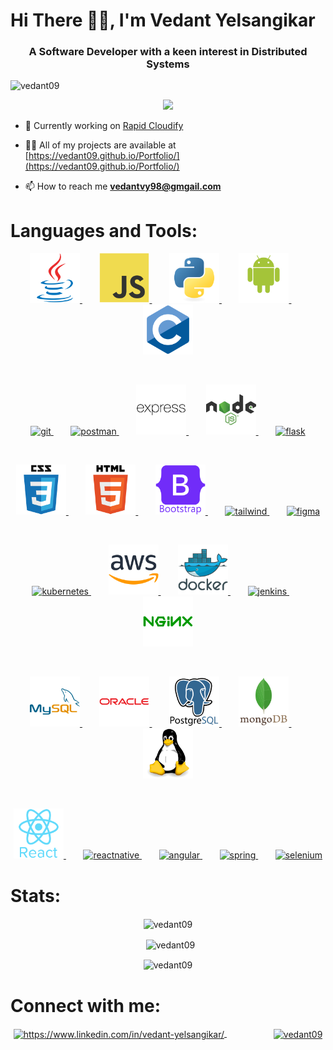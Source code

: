 # Hi There 👋🏻, I'm Vedant Yelsangikar
<h3 align="center">A Software Developer with a keen interest in Distributed Systems</h3>

<p align="left"> <img src="https://komarev.com/ghpvc/?username=vedant09&label=Views&color=2231a0&style=flat" alt="vedant09" /> </p>

<div align="center">
    <img height="150px" src="https://github-profile-trophy.vercel.app/?username=vedant09&&title=MultiLanguage,Repositories,Commits&column=3&margin-w=30&margin-h=15"/>
</div>

- 🔭 Currently working on [Rapid Cloudify](http://rapidcloudify.com/)

- 👨‍💻 All of my projects are available at [https://vedant09.github.io/Portfolio/](https://vedant09.github.io/Portfolio/)

- 📫 How to reach me **vedantvy98@gmgail.com**



# Languages and Tools:
  <div align="center">
  <p align="center">
      <a href="https://www.java.com" target="_blank" rel="noreferrer">
          <img src="https://raw.githubusercontent.com/devicons/devicon/master/icons/java/java-original.svg" alt="java" width="80" height="80"/>
     </a>
    &nbsp;&nbsp;&nbsp;&nbsp;&nbsp;&nbsp;
     <a href="https://developer.mozilla.org/en-US/docs/Web/JavaScript" target="_blank" rel="noreferrer">
      <img src="https://raw.githubusercontent.com/devicons/devicon/master/icons/javascript/javascript-original.svg" alt="javascript" width="80" height="80"/>
    </a>
    &nbsp;&nbsp;&nbsp;&nbsp;&nbsp;&nbsp;
    <a href="https://www.python.org" target="_blank" rel="noreferrer">
      <img src="https://raw.githubusercontent.com/devicons/devicon/master/icons/python/python-original.svg" alt="python" width="80" height="80"/>
    </a>
    &nbsp;&nbsp;&nbsp;&nbsp;&nbsp;&nbsp;
    <a href="https://developer.android.com" target="_blank" rel="noreferrer">
      <img src="https://raw.githubusercontent.com/devicons/devicon/master/icons/android/android-original-wordmark.svg" alt="android" width="80" height="80"/>
    </a>
    &nbsp;&nbsp;&nbsp;&nbsp;&nbsp;&nbsp;
    <a href="https://www.cprogramming.com/" target="_blank" rel="noreferrer">
      <img src="https://raw.githubusercontent.com/devicons/devicon/master/icons/c/c-original.svg" alt="c" width="80" height="80"/>
    </a>
  </p>
    &nbsp;&nbsp;&nbsp;&nbsp;&nbsp;&nbsp;
   <p align="center"> 
     <a href="https://git-scm.com/" target="_blank" rel="noreferrer">
      <img src="https://www.vectorlogo.zone/logos/git-scm/git-scm-icon.svg" alt="git" width="80" height="80"/>
    </a>
    &nbsp;&nbsp;&nbsp;&nbsp;&nbsp;&nbsp;
    <a href="https://postman.com" target="_blank" rel="noreferrer">
      <img src="https://www.vectorlogo.zone/logos/getpostman/getpostman-icon.svg" alt="postman" width="80" height="80"/>
    </a>
    &nbsp;&nbsp;&nbsp;&nbsp;&nbsp;&nbsp;
    <a href="https://expressjs.com" target="_blank" rel="noreferrer">
      <img src="https://raw.githubusercontent.com/devicons/devicon/master/icons/express/express-original-wordmark.svg" alt="express" width="80" height="80"/>
    </a>
    &nbsp;&nbsp;&nbsp;&nbsp;&nbsp;&nbsp;
    <a href="https://nodejs.org" target="_blank" rel="noreferrer">
      <img src="https://raw.githubusercontent.com/devicons/devicon/master/icons/nodejs/nodejs-original-wordmark.svg" alt="nodejs" width="80" height="80"/>
    </a>
    &nbsp;&nbsp;&nbsp;&nbsp;&nbsp;&nbsp;
    <a href="https://flask.palletsprojects.com/" target="_blank" rel="noreferrer">
      <img src="https://www.vectorlogo.zone/logos/pocoo_flask/pocoo_flask-icon.svg" alt="flask" width="80" height="80"/>
    </a>
   </p>
    &nbsp;&nbsp;&nbsp;&nbsp;&nbsp;&nbsp;
    <p align="center">
    <a href="https://www.w3schools.com/css/" target="_blank" rel="noreferrer">
      <img src="https://raw.githubusercontent.com/devicons/devicon/master/icons/css3/css3-original-wordmark.svg" alt="css3" width="80" height="80"/>
    </a>
    &nbsp;&nbsp;&nbsp;&nbsp;&nbsp;&nbsp;
    <a href="https://www.w3.org/html/" target="_blank" rel="noreferrer">
      <img src="https://raw.githubusercontent.com/devicons/devicon/master/icons/html5/html5-original-wordmark.svg" alt="html5" width="80" height="80"/>
    </a>
    &nbsp;&nbsp;&nbsp;&nbsp;&nbsp;&nbsp;
    <a href="https://getbootstrap.com" target="_blank" rel="noreferrer">
      <img src="https://raw.githubusercontent.com/devicons/devicon/master/icons/bootstrap/bootstrap-plain-wordmark.svg" alt="bootstrap" width="80" height="80"/>
    </a>
    &nbsp;&nbsp;&nbsp;&nbsp;&nbsp;&nbsp;
    <a href="https://tailwindcss.com/" target="_blank" rel="noreferrer">
        <img src="https://www.vectorlogo.zone/logos/tailwindcss/tailwindcss-icon.svg" alt="tailwind" width="80" height="80"/>
    </a>
    &nbsp;&nbsp;&nbsp;&nbsp;&nbsp;&nbsp;
    <a href="https://www.figma.com/" target="_blank" rel="noreferrer">
      <img src="https://www.vectorlogo.zone/logos/figma/figma-icon.svg" alt="figma" width="80" height="80"/>
    </a>
    </p>
    &nbsp;&nbsp;&nbsp;&nbsp;&nbsp;&nbsp;
    <p align="center">
      <a href="https://kubernetes.io" target="_blank" rel="noreferrer">
      <img src="https://www.vectorlogo.zone/logos/kubernetes/kubernetes-icon.svg" alt="kubernetes" width="80" height="80"/>
    </a>
    &nbsp;&nbsp;&nbsp;&nbsp;&nbsp;&nbsp;
    <a href="https://aws.amazon.com" target="_blank" rel="noreferrer">
      <img src="https://raw.githubusercontent.com/devicons/devicon/master/icons/amazonwebservices/amazonwebservices-original-wordmark.svg" alt="aws" width="80" height="80"/>
    </a>
    &nbsp;&nbsp;&nbsp;&nbsp;&nbsp;&nbsp;
    <a href="https://www.docker.com/" target="_blank" rel="noreferrer">
      <img src="https://raw.githubusercontent.com/devicons/devicon/master/icons/docker/docker-original-wordmark.svg" alt="docker" width="80" height="80"/>
    </a>
    &nbsp;&nbsp;&nbsp;&nbsp;&nbsp;&nbsp;
    <a href="https://www.jenkins.io" target="_blank" rel="noreferrer">
      <img src="https://www.vectorlogo.zone/logos/jenkins/jenkins-icon.svg" alt="jenkins" width="80" height="80"/>
    </a>
    &nbsp;&nbsp;&nbsp;&nbsp;&nbsp;&nbsp;
    <a href="https://www.nginx.com" target="_blank" rel="noreferrer">
      <img src="https://raw.githubusercontent.com/devicons/devicon/master/icons/nginx/nginx-original.svg" alt="nginx" width="80" height="80"/>
    </a>
    </p>
    &nbsp;&nbsp;&nbsp;&nbsp;&nbsp;&nbsp;
    <p align="center">
      <a href="https://www.mysql.com/" target="_blank" rel="noreferrer">
      <img src="https://raw.githubusercontent.com/devicons/devicon/master/icons/mysql/mysql-original-wordmark.svg" alt="mysql" width="80" height="80"/>
    </a>
    &nbsp;&nbsp;&nbsp;&nbsp;&nbsp;&nbsp;
    <a href="https://www.oracle.com/" target="_blank" rel="noreferrer">
      <img src="https://raw.githubusercontent.com/devicons/devicon/master/icons/oracle/oracle-original.svg" alt="oracle" width="80" height="80"/>
    </a>
    &nbsp;&nbsp;&nbsp;&nbsp;&nbsp;&nbsp;
    <a href="https://www.postgresql.org" target="_blank" rel="noreferrer">
      <img src="https://raw.githubusercontent.com/devicons/devicon/master/icons/postgresql/postgresql-original-wordmark.svg" alt="postgresql" width="80" height="80"/>
    </a>
    &nbsp;&nbsp;&nbsp;&nbsp;&nbsp;&nbsp;
    <a href="https://www.mongodb.com/" target="_blank" rel="noreferrer">
      <img src="https://raw.githubusercontent.com/devicons/devicon/master/icons/mongodb/mongodb-original-wordmark.svg" alt="mongodb" width="80" height="80"/>
    </a>
    &nbsp;&nbsp;&nbsp;&nbsp;&nbsp;&nbsp;
    <a href="https://www.linux.org/" target="_blank" rel="noreferrer">
      <img src="https://raw.githubusercontent.com/devicons/devicon/master/icons/linux/linux-original.svg" alt="linux" width="80" height="80"/>
    </a>
    </p>
    &nbsp;&nbsp;&nbsp;&nbsp;&nbsp;&nbsp;
   <p align="center"> 
     <a href="https://reactjs.org/" target="_blank" rel="noreferrer">
      <img src="https://raw.githubusercontent.com/devicons/devicon/master/icons/react/react-original-wordmark.svg" alt="react" width="80" height="80"/>
    </a>
    &nbsp;&nbsp;&nbsp;&nbsp;&nbsp;&nbsp;
    <a href="https://reactnative.dev/" target="_blank" rel="noreferrer">
      <img src="https://reactnative.dev/img/header_logo.svg" alt="reactnative" width="80" height="80"/>
    </a>
    &nbsp;&nbsp;&nbsp;&nbsp;&nbsp;&nbsp;
       <a href="https://angular.io" target="_blank" rel="noreferrer">
      <img src="https://angular.io/assets/images/logos/angular/angular.svg" alt="angular" width="80" height="80"/>
    </a>
    &nbsp;&nbsp;&nbsp;&nbsp;&nbsp;&nbsp;
    <a href="https://spring.io/" target="_blank" rel="noreferrer">
      <img src="https://www.vectorlogo.zone/logos/springio/springio-icon.svg" alt="spring" width="80" height="80"/>
    </a>
    &nbsp;&nbsp;&nbsp;&nbsp;&nbsp;&nbsp;
        <a href="https://www.selenium.dev" target="_blank" rel="noreferrer"> 
          <img src="https://raw.githubusercontent.com/detain/svg-logos/780f25886640cef088af994181646db2f6b1a3f8/svg/selenium-logo.svg" alt="selenium" width="80" height="80"/> 
        </a> 
  </p>
</div>


# Stats:

<p align="center">
    <img align="center" src="https://github-readme-streak-stats.herokuapp.com/?user=vedant09&theme=dark" alt="vedant09" />
</p>

<p align="center">&nbsp;
    <img align="center" src="https://github-readme-stats.vercel.app/api?username=vedant09&show_icons=true&theme=dark&title_color=FFA500&text_color=FFFFFF&bg_color=151515&locale=en" alt="vedant09" />
</p>

<p align="center"> 
    <img align="center" src="https://github-readme-stats.vercel.app/api/top-langs?username=vedant09&show_icons=true&theme=dark&locale=en&layout=compact" alt="vedant09" />
</p>



# Connect with me:
<div align="center">
  <p align="center">
  <a href="https://linkedin.com/in/https://www.linkedin.com/in/vedant-yelsangikar/" target="blank">
      <img align="center" src="https://raw.githubusercontent.com/rahuldkjain/github-profile-readme-generator/master/src/images/icons/Social/linked-in-alt.svg" alt="https://www.linkedin.com/in/vedant-yelsangikar/" height="60" width="80" />
  </a>
  &nbsp;&nbsp;&nbsp;&nbsp;&nbsp;&nbsp;&nbsp;&nbsp;&nbsp;&nbsp;&nbsp;&nbsp;&nbsp;&nbsp;&nbsp;&nbsp;&nbsp;&nbsp;
      <a href="https://www.leetcode.com/vedant09" target="blank"><img align="center" src="https://raw.githubusercontent.com/rahuldkjain/github-profile-readme-generator/master/src/images/icons/Social/leet-code.svg" alt="vedant09" height="60" width="80" /></a>
  </p>
</div>
